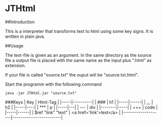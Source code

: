 # JTHtml
##Introduction

This is a interpreter that transforms text to html using some key signs.
It is written in plain java.

##Usage

The text-file is given as an argument. In the same directory as the source file
a output file is placed with the same name as the input plus ".html" as extension.

If your file is called "source.txt" the ouput will be "source.txt.html".

Start the programm with the following command
```
java -jar JTHtml.jar "source.txt"
```

###Keys
| Key | Html-Tag |
|-----|----------|
| ### | h1 |
|-----|------|
| ,,, | h2 |
|-----|----|
| *** | p |
|-----|---|
| \-\-\- | div |
|--------|-----|
| +++ | code |
|-----|------|
| $ref "link" "text" | \<a href='link'>text\</a> |
|--------------------|-------------------------|

